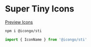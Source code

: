 Super Tiny Icons
===

[Preview Icons](http://icongo.github.io/#/icons/supertinyicons)

```bash
npm i @icongo/sti
```

```jsx
import { IconName } from '@icongo/sti'
```